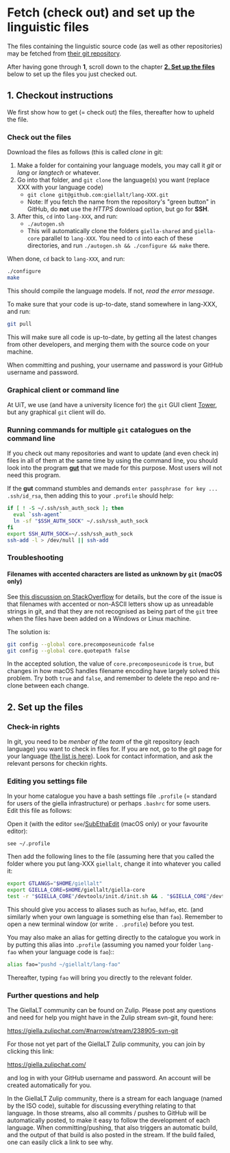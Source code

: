 # Fetch (check out) and set up the linguistic files

The files containing the linguistic source code (as well as other repositories) may be fetched from [their git repository](http://github.com/giellalt/).

After having gone through **1**, scroll down to the chapter **[2. Set up the files](#2-set-up-the-files)** below to set up the files you just checked out.

## 1. Checkout instructions

We first show how to get (= check out) the files, thereafter how to upheld the file.

### Check out the files

Download the files as follows (this is called _clone_ in git:

1. Make a folder for containing your language models, you may call it _git_ or _lang_ or _langtech_ or whatever.
1. Go into that folder, and `git clone` the language(s) you want (replace XXX with your language code)
   - `git clone git@github.com:giellalt/lang-XXX.git`
   - Note: If you fetch the name from the repository's "green button" in GitHub, do **not** use the _HTTPS_ download option, but go for **SSH**.
1. After this, `cd` into `lang-XXX`, and run:
   - `./autogen.sh`
   - This will automatically clone the folders `giella-shared` and `giella-core` parallel to `lang-XXX`. You need to `cd` into each of these directories, and run `./autogen.sh && ./configure && make` there.

When done, `cd` back to `lang-XXX`, and run:

```sh
./configure
make
```

This should compile the language models. If not, _read the error message_.

To make sure that your code is up-to-date, stand somewhere in lang-XXX, and run:

```sh
git pull
```

This will make sure all code is up-to-date, by getting all the latest changes from other developers, and merging them with the source code on your machine.

When committing and pushing, your username and password is your GitHub username and password.

### Graphical client or command line

At UiT, we use (and have a university licence for) the `git` GUI client [Tower](https://www.git-tower.com/), but any graphical `git` client will do.

### Running commands for multiple `git` catalogues on the command line

If you check out many repositories and want to update (and even check in) files in all of them at the same time by using the command line, you should look into the program [**gut**](SetUpGut.md) that we made for this purpose. Most users will not need this program.

If the **gut** command stumbles and demands `enter passphrase for key ... .ssh/id_rsa`, then adding this to your `.profile` should help:

```sh
if [ ! -S ~/.ssh/ssh_auth_sock ]; then
  eval `ssh-agent`
  ln -sf "$SSH_AUTH_SOCK" ~/.ssh/ssh_auth_sock
fi
export SSH_AUTH_SOCK=~/.ssh/ssh_auth_sock
ssh-add -l > /dev/null || ssh-add
```

### Troubleshooting

#### Filenames with accented characters are listed as unknown by `git` (macOS only)

See [this discussion on StackOverflow](https://stackoverflow.com/questions/5581857/git-and-the-umlaut-problem-on-mac-os-x/15553796#15553796) for details, but the core of the issue is that filenames with accented or non-ASCII letters show up as unreadable strings in git, and that they are not recognised as being part of the `git` tree when the files have been added on a Windows or Linux machine.

The solution is:

```sh
git config --global core.precomposeunicode false
git config --global core.quotepath false
```

In the accepted solution, the value of `core.precomposeunicode` is `true`, but changes in how macOS handles filename encoding have largely solved this problem. Try both `true` and `false`, and remember to delete the repo and re-clone between each change.

## 2. Set up the files

### Check-in rights

In git, you need to be _menber of the team_ of the git repository (each language) you want to check in files for. If you are not, go to the git page for your language ([the list is here](../LanguageModels.md)). Look for contact information, and ask the relevant persons for checkin rights.

### Editing you settings file

In your home catalogue you have a bash settings file `.profile` (= standard for users of the giella infrastructure) or perhaps `.bashrc` for some users. Edit this file as follows:

Open it (with the editor `see`/[SubEthaEdit](https://subethaedit.net) (macOS only) or your favourite editor):

`see ~/.profile`

Then add the following lines to the file (assuming here that you called the folder where you put lang-XXX `giellalt`, change it into whatever you called it:

```sh
export GTLANGS="$HOME/giellalt"
export GIELLA_CORE=$HOME/giellalt/giella-core
test -r "$GIELLA_CORE"/devtools/init.d/init.sh && . "$GIELLA_CORE"/devtools/init.d/init.sh
```

This should give you access to aliases such as `hufao`, `hdfao`, etc. (and similarly when your own language is something else than `fao`). Remember to open a new terminal window (or write `. .profile`) before you test.

You may also make an alias for getting directly to the catalogue you work in by putting this alias into `.profile` (assuming you named your folder `lang-fao` when your language code is `fao`)::

```sh
alias fao="pushd ~/giellalt/lang-fao"
```

Thereafter, typing `fao` will bring you directly to the relevant folder.

### Further questions and help

The GiellaLT community can be found on Zulip. Please post any questions and need for help you might have in the Zulip stream svn-git, found here:

<https://giella.zulipchat.com/#narrow/stream/238905-svn-git>

For those not yet part of the GiellaLT Zulip community, you can join by clicking this link:

<https://giella.zulipchat.com/>

and log in with your GitHub username and password. An account will be created automatically for you.

In the GiellaLT Zulip community, there is a stream for each language (named by the ISO code), suitable for discussing everything relating to that language. In those streams, also all commits / pushes to GitHub will be automatically posted, to make it easy to follow the development of each language. When committing/pushing, that also triggers an automatic build, and the output of that build is also posted in the stream. If the build failed, one can easily click a link to see why.
